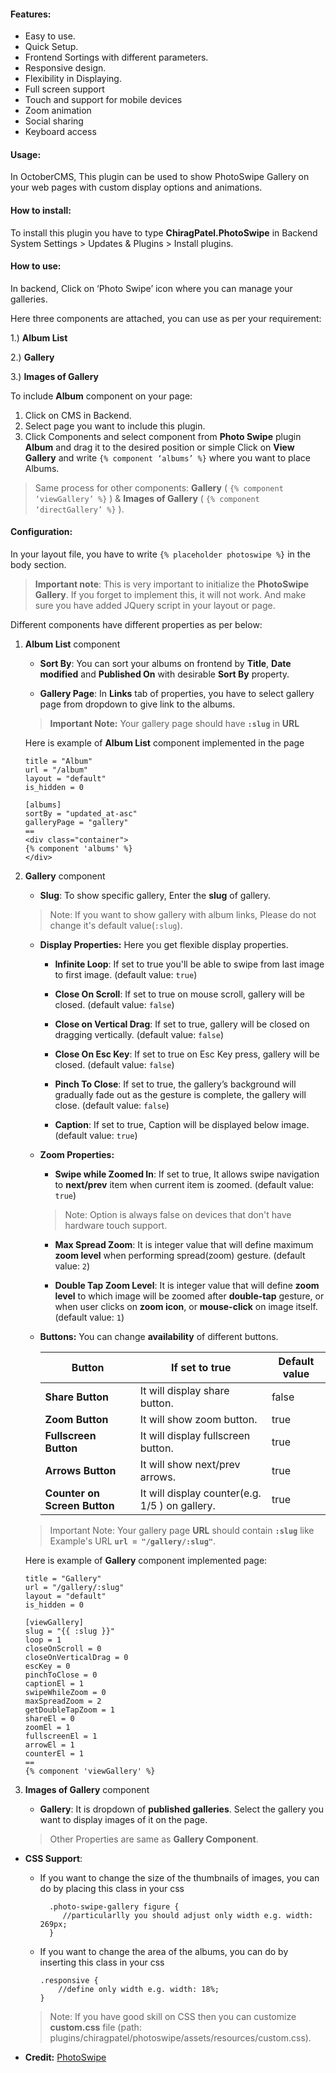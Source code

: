 #### Features: 
* Easy to use.
* Quick Setup.
* Frontend Sortings with different parameters.
* Responsive design.
* Flexibility in Displaying.
* Full screen support
* Touch and support for mobile devices
* Zoom animation
* Social sharing
* Keyboard access

#### Usage:

In OctoberCMS, This plugin can be used to show PhotoSwipe Gallery on your web pages with custom display options and animations.

#### **How to install:**
To install this plugin you have to type **ChiragPatel.PhotoSwipe** in Backend System Settings > Updates & Plugins > Install plugins.

#### **How to use:**
In backend, Click on ‘Photo Swipe’ icon where you can manage your galleries. 

Here three components are attached, you can use as per your requirement:

1.) **Album List**

2.) **Gallery**

3.) **Images of Gallery** 

To include **Album** component on your page:
1.  Click on CMS in Backend.
2.  Select page you want to include this plugin.
3.  Click Components and select component from **Photo Swipe** plugin **Album** and drag it to the desired position or simple Click on **View Gallery** and write `{% component ‘albums’ %}`  where you want to place Albums.

> Same process for other components: **Gallery** ( `{% component ‘viewGallery’ %}` ) & **Images of Gallery** ( `{% component ‘directGallery’ %}` ).  

#### **Configuration:**

In your layout file, you have to write `{% placeholder photoswipe %}` in the body section. 
> **Important note**: This is very important to initialize the **PhotoSwipe Gallery**. If you forget to implement this, it will not work. And make sure you have added JQuery script in your layout or page.


Different components have different properties as per below:

1. **Album List** component

   * **Sort By**: You can sort your albums on frontend by **Title**, **Date modified** and **Published On** with desirable **Sort By** property.

   * **Gallery Page**: In **Links** tab of properties, you have to select gallery page from dropdown to give link to the albums.
   > **Important Note:** Your gallery page should have **`:slug`** in **URL**
   
   Here is example of **Album List** component implemented in the page
   
       title = "Album"  
       url = "/album"  
       layout = "default"  
       is_hidden = 0  
         
       [albums]  
       sortBy = "updated_at-asc"  
       galleryPage = "gallery"  
       ==  
       <div class="container">  
       {% component 'albums' %}  
       </div>

2.  **Gallery** component

    * **Slug**: To show specific gallery, Enter the **slug** of gallery.
    
    > Note: If you want to show gallery with album links, Please do not change it's default value(`:slug`). 

    * **Display Properties:** Here you get flexible display properties.  
        
        *   **Infinite Loop**: If set to true you'll be able to swipe from last image to first image. (default value: `true`)
        
        *   **Close On Scroll**: If set to true on mouse scroll, gallery will be closed. (default value: `false`) 
        
        *   **Close on Vertical Drag**: If set to true, gallery will be closed on dragging vertically. (default value: `false`)
        
        *   **Close On Esc Key**: If set to true on Esc Key press, gallery will be closed. (default value: `false`)
    
        *   **Pinch To Close**: If set to true, the gallery’s background will gradually fade out as the gesture is complete, the gallery will close. (default value: `false`)
        
        *   **Caption**: If set to true, Caption will be displayed  below image. (default value: `true`)
        
    * **Zoom Properties:**
    
        *   **Swipe while Zoomed In**: If set to true, It allows swipe navigation to **next/prev** item when current item is zoomed. (default value: `true`)
        
        > Note: Option is always false on devices that don't have hardware touch support.
        
        *   **Max Spread Zoom**: It is integer value that will define maximum **zoom level** when performing spread(zoom) gesture. (default value: `2`)
        
        *   **Double Tap Zoom Level**: It is integer value that will define **zoom level** to which image will be zoomed after **double-tap** gesture, or when user clicks on **zoom icon**, or **mouse-click** on image itself. (default value: `1`)
        
    * **Buttons:** You can change **availability** of different buttons.
        
        |Button|**If set to true**|Default value|  
        |----------------|-------------------------------|-----------------------------|  
        |**Share Button**|It will display share button.            |false|  
        |**Zoom Button**|It will show zoom button.            |true|  
        |**Fullscreen Button** |It will display fullscreen button.|true|  
        |**Arrows Button**|It will show next/prev arrows.|true|  
        |**Counter on Screen Button**|It will display counter(e.g. 1/5 ) on gallery.|true|
        
     >  Important Note: Your gallery page **URL** should contain **`:slug`** like Example's URL **`url = "/gallery/:slug"`**. 
        
    Here is example of **Gallery** component implemented page:
    
        title = "Gallery"  
        url = "/gallery/:slug"  
        layout = "default"  
        is_hidden = 0  
          
        [viewGallery]  
        slug = "{{ :slug }}"  
        loop = 1  
        closeOnScroll = 0  
        closeOnVerticalDrag = 0  
        escKey = 0  
        pinchToClose = 0  
        captionEl = 1  
        swipeWhileZoom = 0  
        maxSpreadZoom = 2  
        getDoubleTapZoom = 1  
        shareEl = 0  
        zoomEl = 1  
        fullscreenEl = 1  
        arrowEl = 1  
        counterEl = 1  
        ==  
        {% component 'viewGallery' %}
    
3.  **Images of Gallery** component
        
    * **Gallery**: It is dropdown of **published galleries**. Select the gallery you want to display images of it on the page.
    
    >   Other Properties are same as **Gallery Component**.
    
* **CSS Support**:

    *  If you want to change the size of the thumbnails of images, you can do by placing this class in your css
        
             .photo-swipe-gallery figure {
                //particularlly you should adjust only width e.g. width: 269px;
             } 
    
    *   If you want to change the area of the albums, you can do by inserting this class in your css
    
            .responsive {
                //define only width e.g. width: 18%;
            }
            
    > Note: If you have good skill on CSS then you can customize **custom.css** file (path: plugins/chiragpatel/photoswipe/assets/resources/custom.css).
    
*   **Credit:** [PhotoSwipe](http://photoswipe.com/)